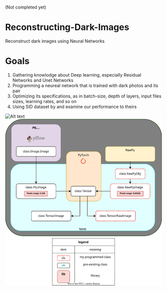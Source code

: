 (Not completed yet)

# Reconstructing-Dark-Images
Reconstruct dark images using Neural Networks

# Goals
1. Gathering knowlodge about Deep learning, especially Residual Networks and Unet Networks
2. Programming a neureal network that is trained with dark photos and its pair
3. Optimizing its specifications, as in batch-size, depth of layers, input files sizes, learning rates, and so on
4. Using SID dataset by <insert credits here> and examine our performance to theirs

  
![Alt text](./SVGs/Architecture__.svg)
![Alt text](./SVGs/TensorRawImage__.svg)
  
